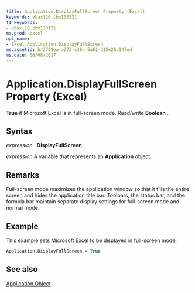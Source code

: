 ```yaml
---
title: Application.DisplayFullScreen Property (Excel)
keywords: vbaxl10.chm133121
f1_keywords:
- vbaxl10.chm133121
ms.prod: excel
api_name:
- Excel.Application.DisplayFullScreen
ms.assetid: b42708ea-a273-c38a-5a61-d15e26c14fed
ms.date: 06/08/2017
---
```



# Application.DisplayFullScreen Property (Excel)

 **True** if Microsoft Excel is in full-screen mode. Read/write **Boolean** .


## Syntax

 _expression_ . **DisplayFullScreen**

 _expression_ A variable that represents an **Application** object.


## Remarks

Full-screen mode maximizes the application window so that it fills the entire screen and hides the application title bar. Toolbars, the status bar, and the formula bar maintain separate display settings for full-screen mode and normal mode.


## Example

This example sets Microsoft Excel to be displayed in full-screen mode.


```vb
Application.DisplayFullScreen = True
```


## See also


[Application Object](Excel.Application(objec).md)


